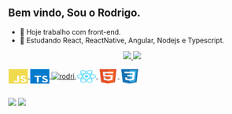 ## Bem vindo, Sou o Rodrigo.

- 🔭 Hoje trabalho com front-end.
- 🌱 Estudando React, ReactNative, Angular, Nodejs e Typescript.

<div align="center">
  <a href="https://github.com/rodrigodsq">
  <img height="180em" src="https://github-readme-stats-git-masterrstaa-rickstaa.vercel.app/api?username=rodrigodsq&show_icons=true&theme=tokyonight&include_all_commits=true&count_private=true"/>
  <img height="180em" src="https://github-readme-stats-git-masterrstaa-rickstaa.vercel.app/api/top-langs/?username=rodrigodsq&layout=compact&langs_count=7&theme=tokyonight"/>
</div>
  
<div style="display: inline_block"><br>
  <img align="center" alt="rodri" height="30" width="40" src="https://raw.githubusercontent.com/devicons/devicon/master/icons/javascript/javascript-plain.svg">
  <img align="center" alt="rodri" height="30" width="40" src="https://raw.githubusercontent.com/devicons/devicon/master/icons/typescript/typescript-plain.svg">
  <img align="center" alt="rodri" height="30" width="40" src="https://cdn.jsdelivr.net/gh/devicons/devicon/icons/angularjs/angularjs-original.svg">
  <img align="center" alt="rodri" height="30" width="40" src="https://raw.githubusercontent.com/devicons/devicon/master/icons/react/react-original.svg">
  <img align="center" alt="rodri" height="30" width="40" src="https://raw.githubusercontent.com/devicons/devicon/master/icons/html5/html5-original.svg">
  <img align="center" alt="rodri" height="30" width="40" src="https://raw.githubusercontent.com/devicons/devicon/master/icons/css3/css3-original.svg">
</div>
  
  ##
 
<div> 
  <a href = "mailto:rodrigodsq1@gmail.com"><img src="https://img.shields.io/badge/-Gmail-%23333?style=for-the-badge&logo=gmail&logoColor=white" target="_blank"></a>
  <a href="https://www.linkedin.com/in/rodrigo-quintais-4b0479178/" target="_blank"><img src="https://img.shields.io/badge/-LinkedIn-%230077B5?style=for-the-badge&logo=linkedin&logoColor=white" target="_blank"></a>
</div>
